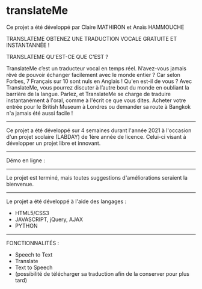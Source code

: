 # translateMe


Ce projet a été développé par Claire MATHIRON et Anaïs HAMMOUCHE


TRANSLATEME
OBTENEZ UNE TRADUCTION VOCALE GRATUITE ET INSTANTANNÉE !



TRANSLATEME QU'EST-CE QUE C'EST ?

TranslateMe c’est un traducteur vocal en temps réel.
N’avez-vous jamais rêvé de pouvoir échanger facilement avec le monde entier ? Car selon Forbes, 7 Français sur 10 sont nuls en Anglais ! Qu'en est-il de vous ? Avec TranslateMe, vous pourrez discuter à l’autre bout du monde en oubliant la barrière de la langue. Parlez, et TranslateMe se charge de traduire instantanément à l'oral, comme à l'écrit ce que vous dites. Acheter votre entrée pour le British Museum à Londres ou demander sa route à Bangkok n'a jamais été aussi facile ! 


------------------------


Ce projet a été développé sur 4 semaines durant l'année 2021 à l'occasion d'un projet scolaire (LABDAY) de 1ère année de licence. Celui-ci visant à développer un projet libre et innovant.


------------------------


Démo en ligne : 


------------------------


Le projet est terminé, mais toutes suggestions d'améliorations seraient la bienvenue.


------------------------


Le projet a été développé à l'aide des langages :

- HTML5/CSS3
- JAVASCRIPT, jQuery, AJAX
- PYTHON


------------------------

FONCTIONNALITÉS :

- Speech to Text
- Translate
- Text to Speech
- (possibilité de télécharger sa traduction afin de la conserver pour plus tard)